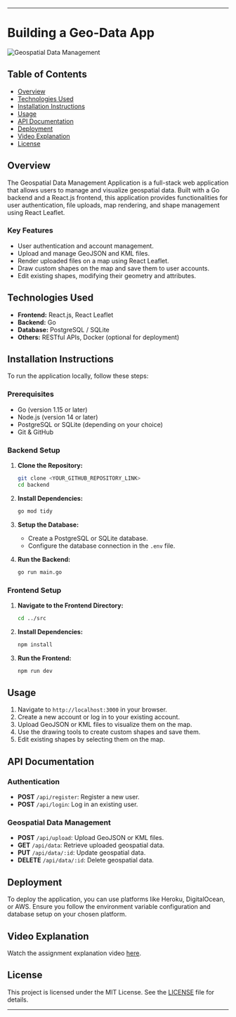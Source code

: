 
---

# Building a Geo-Data App

![Geospatial Data Management](https://github.com/user-attachments/assets/18d7c92e-531e-477d-bf68-ddd82bd2753b)


## Table of Contents
- [Overview](#overview)
- [Technologies Used](#technologies-used)
- [Installation Instructions](#installation-instructions)
- [Usage](#usage)
- [API Documentation](#api-documentation)
- [Deployment](#deployment)
- [Video Explanation](#video-explanation)
- [License](#license)

## Overview

The Geospatial Data Management Application is a full-stack web application that allows users to manage and visualize geospatial data. Built with a Go backend and a React.js frontend, this application provides functionalities for user authentication, file uploads, map rendering, and shape management using React Leaflet.

### Key Features
- User authentication and account management.
- Upload and manage GeoJSON and KML files.
- Render uploaded files on a map using React Leaflet.
- Draw custom shapes on the map and save them to user accounts.
- Edit existing shapes, modifying their geometry and attributes.

## Technologies Used

- **Frontend:** React.js, React Leaflet
- **Backend:** Go
- **Database:** PostgreSQL / SQLite
- **Others:** RESTful APIs, Docker (optional for deployment)

## Installation Instructions

To run the application locally, follow these steps:

### Prerequisites

- Go (version 1.15 or later)
- Node.js (version 14 or later)
- PostgreSQL or SQLite (depending on your choice)
- Git & GitHub

### Backend Setup

1. **Clone the Repository:**
   ```bash
   git clone <YOUR_GITHUB_REPOSITORY_LINK>
   cd backend
   ```

2. **Install Dependencies:**
   ```bash
   go mod tidy
   ```

3. **Setup the Database:**
   - Create a PostgreSQL or SQLite database.
   - Configure the database connection in the `.env` file.

4. **Run the Backend:**
   ```bash
   go run main.go
   ```

### Frontend Setup

1. **Navigate to the Frontend Directory:**
   ```bash
   cd ../src
   ```

2. **Install Dependencies:**
   ```bash
   npm install
   ```

3. **Run the Frontend:**
   ```bash
   npm run dev
   ```

## Usage

1. Navigate to `http://localhost:3000` in your browser.
2. Create a new account or log in to your existing account.
3. Upload GeoJSON or KML files to visualize them on the map.
4. Use the drawing tools to create custom shapes and save them.
5. Edit existing shapes by selecting them on the map.

## API Documentation

### Authentication

- **POST** `/api/register`: Register a new user.
- **POST** `/api/login`: Log in an existing user.
  
### Geospatial Data Management

- **POST** `/api/upload`: Upload GeoJSON or KML files.
- **GET** `/api/data`: Retrieve uploaded geospatial data.
- **PUT** `/api/data/:id`: Update geospatial data.
- **DELETE** `/api/data/:id`: Delete geospatial data.

## Deployment

To deploy the application, you can use platforms like Heroku, DigitalOcean, or AWS. Ensure you follow the environment variable configuration and database setup on your chosen platform.

## Video Explanation

Watch the assignment explanation video [here](<YOUR_GOOGLE_DRIVE_LINK>).

## License

This project is licensed under the MIT License. See the [LICENSE](LICENSE) file for details.

---
